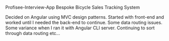 Profisee-Interview-App
Bespoke Bicycle Sales Tracking System

Decided on Angular using MVC design patterns. Started with front-end and worked until I needed the back-end to continue. Some data routing issues. Some variance when I ran it with Angular CLI server. Continuing to sort through data routing etc...

